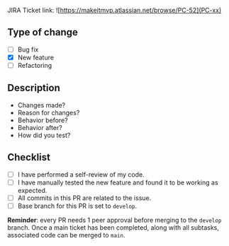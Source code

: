 JIRA Ticket link: ![https://makeitmvp.atlassian.net/browse/PC-52](PC-xx)

## Type of change

- [ ] Bug fix
- [x] New feature
- [ ] Refactoring

## Description

- Changes made?
- Reason for changes?
- Behavior before?
- Behavior after?
- How did you test?

## Checklist

- [ ] I have performed a self-review of my code.
- [ ] I have manually tested the new feature and found it to be working as expected.
- [ ] All commits in this PR are related to the issue.
- [ ] Base branch for this PR is set to `develop`.

**Reminder**: every PR needs 1 peer approval before merging to the `develop` branch. Once a main ticket has been completed, along with all subtasks, associated code can be merged to `main`.

